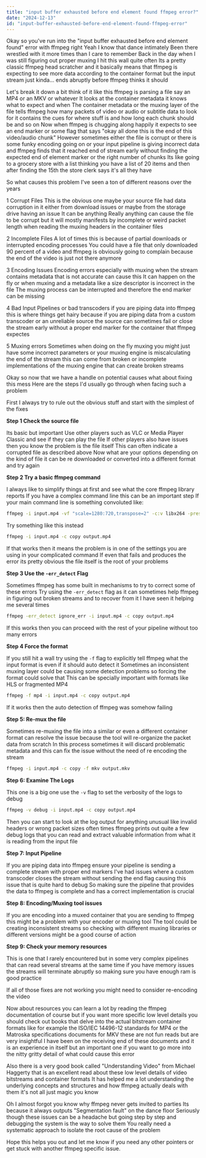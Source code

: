 ```yaml
---
title: "input buffer exhausted before end element found ffmpeg error?"
date: "2024-12-13"
id: "input-buffer-exhausted-before-end-element-found-ffmpeg-error"
---
```


Okay so you've run into the "input buffer exhausted before end element found" error with ffmpeg right Yeah I know that dance intimately Been there wrestled with it more times than I care to remember Back in the day when I was still figuring out proper muxing I hit this wall quite often Its a pretty classic ffmpeg head scratcher and it basically means that ffmpeg is expecting to see more data according to the container format but the input stream just kinda… ends abruptly before ffmpeg thinks it should

Let's break it down a bit think of it like this ffmpeg is parsing a file say an MP4 or an MKV or whatever It looks at the container metadata it knows what to expect and when The container metadata or the muxing layer of the file tells ffmpeg how many packets of video or audio or subtitle data to look for it contains the cues for where stuff is and how long each chunk should be and so on Now when ffmpeg is chugging along happily it expects to see an end marker or some flag that says "okay all done this is the end of this video/audio chunk" However sometimes either the file is corrupt or there is some funky encoding going on or your input pipeline is giving incorrect data and ffmpeg finds that it reached end of stream early without finding the expected end of element marker or the right number of chunks Its like going to a grocery store with a list thinking you have a list of 20 items and then after finding the 15th the store clerk says it's all they have

So what causes this problem I've seen a ton of different reasons over the years

1 Corrupt Files This is the obvious one maybe your source file had data corruption in it either from download issues or maybe from the storage drive having an issue It can be anything Really anything can cause the file to be corrupt but it will mostly manifests by incomplete or weird packet length when reading the muxing headers in the container files

2 Incomplete Files A lot of times this is because of partial downloads or interrupted encoding processes You could have a file that only downloaded 90 percent of a video and ffmpeg is obviously going to complain because the end of the video is just not there anymore

3 Encoding Issues Encoding errors especially with muxing when the stream contains metadata that is not accurate can cause this It can happen on the fly or when muxing and a metadata like a size descriptor is incorrect in the file The muxing process can be interrupted and therefore the end marker can be missing

4 Bad Input Pipelines or bad transcoders if you are piping data into ffmpeg this is where things get hairy because if you are piping data from a custom transcoder or an unreliable source the source can sometimes fail or close the stream early without a proper end marker for the container that ffmpeg expectes

5 Muxing errors Sometimes when doing on the fly muxing you might just have some incorrect parameters or your muxing engine is miscalculating the end of the stream this can come from broken or incomplete implementations of the muxing engine that can create broken streams

Okay so now that we have a handle on potential causes what about fixing this mess Here are the steps I'd usually go through when facing such a problem

First I always try to rule out the obvious stuff and start with the simplest of the fixes

**Step 1 Check the source file**

Its basic but important Use other players such as VLC or Media Player Classic and see if they can play the file If other players also have issues then you know the problem is the file itself This can often indicate a corrupted file as described above Now what are your options depending on the kind of file it can be re downloaded or converted into a different format and try again

**Step 2 Try a basic ffmpeg command**

I always like to simplify things at first and see what the core ffmpeg library reports If you have a complex command line this can be an important step If your main command line is something convoluted like:

```bash
ffmpeg -i input.mp4 -vf "scale=1280:720,transpose=2" -c:v libx264 -preset veryfast -crf 23 -c:a aac -b:a 192k output.mp4
```

Try something like this instead

```bash
ffmpeg -i input.mp4 -c copy output.mp4
```

If that works then it means the problem is in one of the settings you are using in your complicated command If even that fails and produces the error its pretty obvious the file itself is the root of your problems

**Step 3 Use the `-err_detect` Flag**

Sometimes ffmpeg has some built in mechanisms to try to correct some of these errors Try using the `-err_detect` flag as it can sometimes help ffmpeg in figuring out broken streams and to recover from it I have seen it helping me several times

```bash
ffmpeg -err_detect ignore_err -i input.mp4 -c copy output.mp4
```

If this works then you can proceed with the rest of your pipeline without too many errors

**Step 4 Force the format**

If you still hit a wall try using the `-f` flag to explicitly tell ffmpeg what the input format is even if it should auto detect it Sometimes an inconsistent muxing layer could be causing some detection problems so forcing the format could solve that This can be specially important with formats like HLS or fragmented MP4

```bash
ffmpeg -f mp4 -i input.mp4 -c copy output.mp4
```

If it works then the auto detection of ffmpeg was somehow failing

**Step 5: Re-mux the file**

Sometimes re-muxing the file into a similar or even a different container format can resolve the issue because the tool will re-organize the packet data from scratch In this process sometimes it will discard problematic metadata and this can fix the issue without the need of re encoding the stream

```bash
ffmpeg -i input.mp4 -c copy -f mkv output.mkv
```

**Step 6: Examine The Logs**

This one is a big one use the `-v` flag to set the verbosity of the logs to debug

```bash
ffmpeg -v debug -i input.mp4 -c copy output.mp4
```

Then you can start to look at the log output for anything unusual like invalid headers or wrong packet sizes often times ffmpeg prints out quite a few debug logs that you can read and extract valuable information from what it is reading from the input file

**Step 7: Input Pipeline**

If you are piping data into ffmpeg ensure your pipeline is sending a complete stream with proper end markers I've had issues where a custom transcoder closes the stream without sending the end flag causing this issue that is quite hard to debug So making sure the pipeline that provides the data to ffmpeg is complete and has a correct implementation is crucial

**Step 8: Encoding/Muxing tool issues**

If you are encoding into a muxed container that you are sending to ffmpeg this might be a problem with your encoder or muxing tool The tool could be creating inconsistent streams so checking with different muxing libraries or different versions might be a good course of action

**Step 9: Check your memory resources**

This is one that I rarely encountered but in some very complex pipelines that can read several streams at the same time if you have memory issues the streams will terminate abruptly so making sure you have enough ram is good practice

If all of those fixes are not working you might need to consider re-encoding the video

Now about resources you can learn a lot by reading the ffmpeg documentation of course but if you want more specific low level details you should check out books that delve into the actual bitstream container formats like for example the ISO/IEC 14496-12 standards for MP4 or the Matroska specifications documents for MKV these are not fun reads but are very insightful I have been on the receiving end of these documents and it is an experience in itself but an important one if you want to go more into the nitty gritty detail of what could cause this error

Also there is a very good book called "Understanding Video" from Michael Haggerty that is an excellent read about these low level details of video bitstreams and container formats It has helped me a lot understanding the underlying concepts and structures and how ffmpeg actually deals with them it's not all just magic you know

Oh I almost forgot you know why ffmpeg never gets invited to parties Its because it always outputs "Segmentation fault" on the dance floor Seriously though these issues can be a headache but going step by step and debugging the system is the way to solve them You really need a systematic approach to isolate the root cause of the problem

Hope this helps you out and let me know if you need any other pointers or get stuck with another ffmpeg specific issue.
